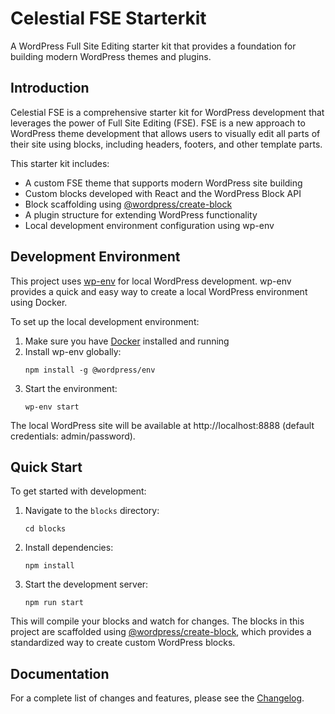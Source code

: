 # Celestial FSE Starterkit

A WordPress Full Site Editing starter kit that provides a foundation for building modern WordPress themes and plugins.

## Introduction

Celestial FSE is a comprehensive starter kit for WordPress development that leverages the power of Full Site Editing (FSE). FSE is a new approach to WordPress theme development that allows users to visually edit all parts of their site using blocks, including headers, footers, and other template parts.

This starter kit includes:
- A custom FSE theme that supports modern WordPress site building
- Custom blocks developed with React and the WordPress Block API
- Block scaffolding using [@wordpress/create-block](https://developer.wordpress.org/block-editor/reference-guides/packages/packages-create-block/)
- A plugin structure for extending WordPress functionality
- Local development environment configuration using wp-env

## Development Environment

This project uses [wp-env](https://developer.wordpress.org/block-editor/reference-guides/packages/packages-env/) for local WordPress development. wp-env provides a quick and easy way to create a local WordPress environment using Docker.

To set up the local development environment:

1. Make sure you have [Docker](https://www.docker.com/) installed and running
2. Install wp-env globally:
   ```
   npm install -g @wordpress/env
   ```
3. Start the environment:
   ```
   wp-env start
   ```

The local WordPress site will be available at http://localhost:8888 (default credentials: admin/password).

## Quick Start

To get started with development:

1. Navigate to the `blocks` directory:
   ```
   cd blocks
   ```

2. Install dependencies:
   ```
   npm install
   ```

3. Start the development server:
   ```
   npm run start
   ```

This will compile your blocks and watch for changes. The blocks in this project are scaffolded using [@wordpress/create-block](https://developer.wordpress.org/block-editor/reference-guides/packages/packages-create-block/), which provides a standardized way to create custom WordPress blocks.

## Documentation

For a complete list of changes and features, please see the [Changelog](CHANGELOG.md).
